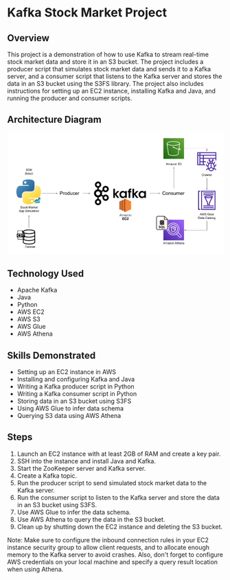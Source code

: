 # Kafka Stock Market Project

## Overview

This project is a demonstration of how to use Kafka to stream real-time stock market data and store it in an S3 bucket. The project includes a producer script that simulates stock market data and sends it to a Kafka server, and a consumer script that listens to the Kafka server and stores the data in an S3 bucket using the S3FS library. The project also includes instructions for setting up an EC2 instance, installing Kafka and Java, and running the producer and consumer scripts.

## Architecture Diagram

![Kafka Project Architecture Diagram](./Architecture.jpg)


## Technology Used

- Apache Kafka
- Java
- Python
- AWS EC2
- AWS S3
- AWS Glue
- AWS Athena

## Skills Demonstrated

- Setting up an EC2 instance in AWS
- Installing and configuring Kafka and Java
- Writing a Kafka producer script in Python
- Writing a Kafka consumer script in Python
- Storing data in an S3 bucket using S3FS
- Using AWS Glue to infer data schema
- Querying S3 data using AWS Athena

## Steps

1. Launch an EC2 instance with at least 2GB of RAM and create a key pair.
2. SSH into the instance and install Java and Kafka.
3. Start the ZooKeeper server and Kafka server.
4. Create a Kafka topic.
5. Run the producer script to send simulated stock market data to the Kafka server.
6. Run the consumer script to listen to the Kafka server and store the data in an S3 bucket using S3FS.
7. Use AWS Glue to infer the data schema.
8. Use AWS Athena to query the data in the S3 bucket.
9. Clean up by shutting down the EC2 instance and deleting the S3 bucket.

Note: Make sure to configure the inbound connection rules in your EC2 instance security group to allow client requests, and to allocate enough memory to the Kafka server to avoid crashes. Also, don't forget to configure AWS credentials on your local machine and specify a query result location when using Athena.


